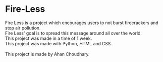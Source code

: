 # Fire-Less
Fire Less is a project which encourages users to not burst firecrackers and stop air pollution.<br />
Fire Less' goal is to spread this message around all over the world.<br />
This project was made in a time of 1 week.<br />
This project was made with Python, HTML and CSS.<br /><br />
This project is made by Ahan Choudhary.
